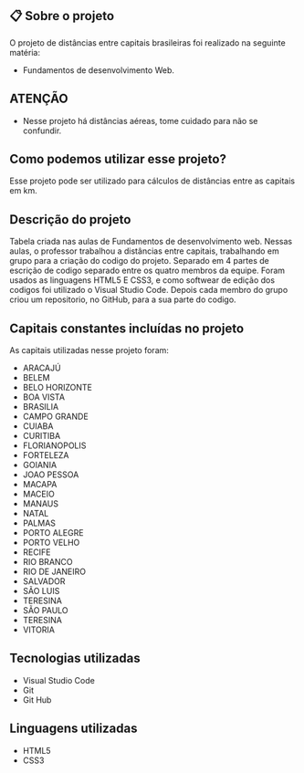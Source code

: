 
## 📋 Sobre o projeto
 O projeto de distâncias entre capitais brasileiras foi realizado na seguinte matéria:
* Fundamentos de desenvolvimento Web.

 ## ATENÇÃO
 * Nesse projeto há distâncias aéreas, tome cuidado para não se confundir.

  ## Como podemos utilizar esse projeto?
 Esse projeto pode ser utilizado para cálculos de distâncias entre as capitais em km.

 ## Descrição do projeto
Tabela criada nas aulas de Fundamentos de desenvolvimento web.  Nessas aulas, o professor trabalhou a distâncias entre capitais, trabalhando em grupo para a criação do codigo do projeto. Separado em 4 partes de escrição de codigo separado entre os quatro membros da equipe. Foram usados as linguagens HTML5 E CSS3, e como softwear de edição dos codigos foi utilizado o Visual Studio Code. Depois cada membro do grupo criou um repositorio, no GitHub, para a sua parte do codigo.

## Capitais constantes incluídas no projeto
As capitais utilizadas nesse projeto foram:
* ARACAJÚ																					
* BELEM																				
* BELO HORIZONTE																	
* BOA VISTA															
* BRASILIA																		
* CAMPO GRANDE																	
* CUIABA																	
* CURITIBA																
* FLORIANOPOLIS																	
* FORTELEZA															
* GOIANIA																	
* JOAO PESSOA																		
* MACAPA																
* MACEIO																	
* MANAUS																	
* NATAL																
* PALMAS																			
* PORTO ALEGRE																
* PORTO VELHO															
* RECIFE									
* RIO BRANCO																
* RIO DE JANEIRO																		
* SALVADOR												
* SÃO LUIS																
* TERESINA																			
* SÃO PAULO	 
* TERESINA
* VITORIA

## Tecnologias utilizadas
* Visual Studio Code
* Git
* Git Hub
## Linguagens utilizadas
* HTML5
* CSS3
